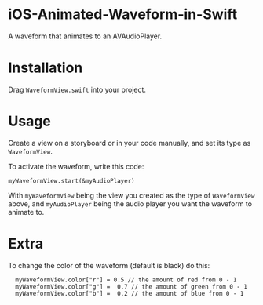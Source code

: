 # iOS-Animated-Waveform-in-Swift
A waveform that animates to an AVAudioPlayer.

# Installation
Drag `WaveformView.swift` into your project.

# Usage
Create a view on a storyboard or in your code manually, and set its type as `WaveformView`. 

To activate the waveform, write this code:

`myWaveformView.start(&myAudioPlayer)`

With `myWaveformView` being the view you created as the type of `WaveformView` above, and `myAudioPlayer` being the audio player you want the waveform to animate to.

# Extra
To change the color of the waveform (default is black) do this:
```
  myWaveformView.color["r"] = 0.5 // the amount of red from 0 - 1
  myWaveformView.color["g"] =  0.7 // the amount of green from 0 - 1
  myWaveformView.color["b"] =  0.2 // the amount of blue from 0 - 1
```
